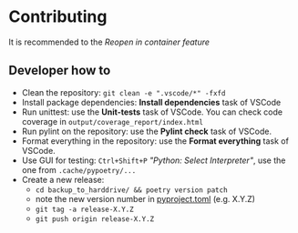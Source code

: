 # Contributing

It is recommended to the *Reopen in container feature*

## Developer how to

- Clean the repository: `git clean -e ".vscode/*" -fxfd`
- Install package dependencies: **Install dependencies** task of VSCode
- Run unittest: use the **Unit-tests** task of VSCode.
You can check code coverage in `output/coverage_report/index.html`
- Run pylint on the repository: use the **Pylint check** task of VSCode.
- Format everything in the repository: use the **Format everything** task of VSCode.
- Use GUI for testing: `Ctrl+Shift+P` *"Python: Select Interpreter"*,
use the one from `.cache/pypoetry/...`
- Create a new release:
  - `cd backup_to_harddrive/ && poetry version patch`
  - note the new version number in [pyproject.toml](backup_to_harddrive/pyproject.toml#L7)
  (e.g. X.Y.Z)
  - `git tag -a release-X.Y.Z`
  - `git push origin release-X.Y.Z`

